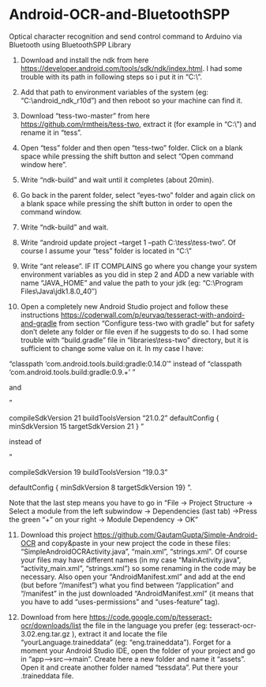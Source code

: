 # Android-OCR-and-BluetoothSPP
Optical character recognition and send control command to Arduino via Bluetooth using BluetoothSPP Library
1) Download and install the ndk from here https://developer.android.com/tools/sdk/ndk/index.html. I had some trouble with its path in following steps so i put it in “C:\”.

2) Add that path to environment variables of the system (eg: “C:\android_ndk_r10d”) and then reboot so your machine can find it.

3) Download “tess-two-master” from here https://github.com/rmtheis/tess-two, extract it (for example in “C:\”) and rename it in “tess”.

4) Open “tess” folder and then open “tess-two” folder. Click on a blank space while pressing the shift button and select “Open command window here”.

5) Write “ndk-build” and wait until it completes (about 20min).

6) Go back in the parent folder, select “eyes-two” folder and again click on a blank space while pressing the shift button in order to open the command window.

7) Write “ndk-build” and wait.

8) Write “android update project –target 1 –path C:\tess\tess-two”. Of course I assume your “tess” folder is located in “C:\”

9) Write “ant release”. IF IT COMPLAINS go where you change your system environment variables as you did in step 2 and ADD a new variable with name “JAVA_HOME” and value the path to your jdk (eg: “C:\Program Files\Java\jdk1.8.0_40″)

10) Open a completely new Android Studio project and follow these instructions https://coderwall.com/p/eurvaq/tesseract-with-andoird-and-gradle from section “Configure tess-two with gradle” but for safety don’t delete any folder or file even if he suggests to do so. I had some trouble with “build.gradle” file in “libraries\tess-two” directory, but it is sufficient to change some value on it. In my case I have:

“classpath ‘com.android.tools.build:gradle:0.14.0′” instead of
  “classpath ‘com.android.tools.build:gradle:0.9.+’ ”

and

”

compileSdkVersion 21
buildToolsVersion “21.0.2”
defaultConfig {
minSdkVersion 15
targetSdkVersion 21
}
”

instead of

”

compileSdkVersion 19
buildToolsVersion “19.0.3”

defaultConfig {
minSdkVersion 8
targetSdkVersion 19}
”.

Note that the last step means you have to go in “File -> Project Structure -> Select a module from the left subwindow -> Dependencies (last tab) ->Press the green “+” on your right -> Module Dependency -> OK”

11) Download this project https://github.com/GautamGupta/Simple-Android-OCR and copy&paste in your new project the code in these files: “SimpleAndroidOCRActivity.java”, “main.xml”, “strings.xml”. Of course your files may have different names (in my case “MainActivity.java”, “activity_main.xml”, “strings.xml”) so some renaming in the code may be necessary. Also open your “AndroidManifest.xml” and add at the end (but before “/manifest”) what you find between “/application” and “/manifest” in the just downloaded “AndroidManifest.xml” (it means that you have to add “uses-permissions” and “uses-feature” tag).

12) Download from here https://code.google.com/p/tesseract-ocr/downloads/list the file in the language you prefer (eg: tesseract-ocr-3.02.eng.tar.gz ), extract it and locate the file “yourLanguage.traineddata” (eg: “eng.traineddata”). Forget for a moment your Android Studio IDE, open the folder of your project and go in “app–>src–>main”. Create here a new folder and name it “assets”. Open it and create another folder named “tessdata”. Put there your .traineddata file.
